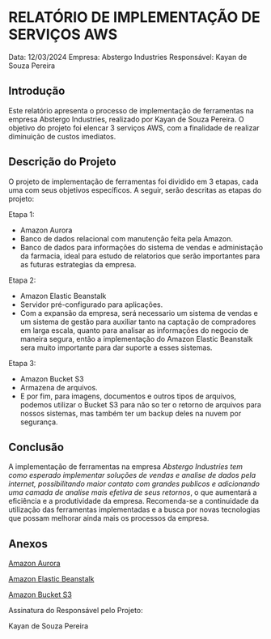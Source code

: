 # RELATÓRIO DE IMPLEMENTAÇÃO DE SERVIÇOS AWS

Data: 12/03/2024
Empresa: Abstergo Industries 
Responsável: Kayan de Souza Pereira

## Introdução
Este relatório apresenta o processo de implementação de ferramentas na empresa Abstergo Industries, realizado por Kayan de Souza Pereira. O objetivo do projeto foi elencar 3 serviços AWS, com a finalidade de realizar diminuição de custos imediatos.

## Descrição do Projeto
O projeto de implementação de ferramentas foi dividido em 3 etapas, cada uma com seus objetivos específicos. A seguir, serão descritas as etapas do projeto:

Etapa 1: 
- Amazon Aurora
- Banco de dados relacional com manutenção feita pela Amazon. 
- Banco de dados para informações do sistema de vendas e administação da farmacia, ideal para estudo de relatorios que serão importantes para as futuras estrategias da empresa.

Etapa 2: 
- Amazon Elastic Beanstalk
- Servidor pré-configurado para aplicações.
- Com a expansão da empresa, será necessario um sistema de vendas e um sistema de gestão para auxiliar tanto na captação de compradores em larga escala, quanto para analisar as informações do negocio de maneira segura, então a implementação do Amazon Elastic Beanstalk sera muito importante para dar suporte a esses sistemas.  

Etapa 3: 
- Amazon Bucket S3
- Armazena de arquivos.
- E por fim, para imagens, documentos e outros tipos de arquivos, podemos utilizar o Bucket S3 para não so ter o retorno de arquivos para nossos sistemas, mas também ter um backup deles na nuvem por segurança.



## Conclusão
A implementação de ferramentas na empresa *Abstergo Industries tem como esperado implementar soluções de vendas e analise de dados pela internet, possibilitando maior contato com grandes publicos e adicionando uma camada de analise mais efetiva de seus retornos*, o que aumentará a eficiência e a produtividade da empresa. Recomenda-se a continuidade da utilização das ferramentas implementadas e a busca por novas tecnologias que possam melhorar ainda mais os processos da empresa.

## Anexos

[Amazon Aurora](https://aws.amazon.com/pt/rds/aurora/features/?refid=2ee11bb2-bc40-4546-9852-2c4ad8e8f646)

[Amazon Elastic Beanstalk](https://aws.amazon.com/pt/elasticbeanstalk/details/?trk=e9c37b8b-37f2-4eb2-b96a-039537bda446&sc_channel=ps&s_kwcid=AL!4422!3!651510165333!e!!g!!amazon%20elastic%20beanstalk&ef_id=Cj0KCQjw-r-vBhC-ARIsAGgUO2BJD8RS-PFjXcwJKo3mkamXvxMEGQuWyzygTyrt9udQt5iCp3_LX04aAovhEALw_wcB:G:s&s_kwcid=AL!4422!3!651510165333!e!!g!!amazon%20elastic%20beanstalk!19836375517!149589157600&gclid=Cj0KCQjw-r-vBhC-ARIsAGgUO2BJD8RS-PFjXcwJKo3mkamXvxMEGQuWyzygTyrt9udQt5iCp3_LX04aAovhEALw_wcB)

[Amazon Bucket S3](https://aws.amazon.com/pt/s3/?nc=sn&loc=0)


Assinatura do Responsável pelo Projeto:

Kayan de Souza Pereira